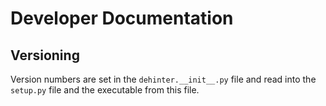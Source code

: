 # Developer Documentation

## Versioning

Version numbers are set in the `dehinter.__init__.py` file and read into the `setup.py` file and the executable from this file.